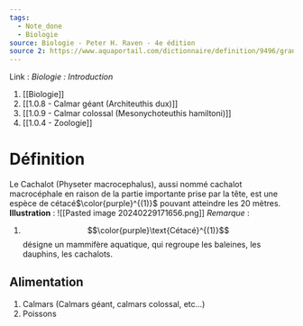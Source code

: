 ```yaml
---
tags:
  - Note_done
  - Biologie
source: Biologie - Peter H. Raven - 4e édition
source 2: https://www.aquaportail.com/dictionnaire/definition/9496/grand-cachalot
---
```


Link :
_Biologie : Introduction_
1. [[Biologie]]
2. [[1.0.8 - Calmar géant (Architeuthis dux)]]
3. [[1.0.9 - Calmar colossal (Mesonychoteuthis hamiltoni)]]
4. [[1.0.4 - Zoologie]]
# Définition
Le Cachalot (Physeter macrocephalus), aussi nommé cachalot macrocéphale en raison de la partie importante prise par la tête, est une espèce de cétacé$\color{purple}^{(1)}$  pouvant atteindre les 20 mètres. 
**Illustration** : ![[Pasted image 20240229171656.png]]
_Remarque_ : 
1. $$\color{purple}\text{Cétacé}^{(1)}$$ désigne un mammifère aquatique, qui regroupe les baleines, les dauphins, les cachalots. 

## Alimentation
1. Calmars (Calmars géant, calmars colossal, etc...)
2. Poissons
